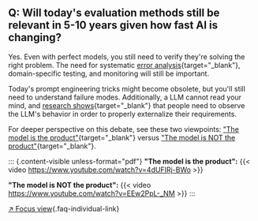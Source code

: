 ## Q: Will today's evaluation methods still be relevant in 5-10 years given how fast AI is changing?

Yes. Even with perfect models, you still need to verify they're solving the right problem. The need for systematic [error analysis](#q-why-is-error-analysis-so-important-in-llm-evals-and-how-is-it-performed){target="_blank"}, domain-specific testing, and monitoring will still be important.

Today's prompt engineering tricks might become obsolete, but you'll still need to understand failure modes.  Additionally, a LLM cannot read your mind, and [research shows](https://arxiv.org/abs/2404.12272){target="_blank"} that people need to observe the LLM's behavior in order to properly externalize their requirements.

For deeper perspective on this debate, see these two viewpoints: ["The model is the product"](https://m.youtube.com/watch?si=qknrtQeITqJ7VsJH&v=4dUFIRj-BWo&feature=youtu.be){target="_blank"} versus ["The model is NOT the product"](https://www.youtube.com/watch?v=EEw2PpL-_NM){target="_blank"}.

::: {.content-visible unless-format="pdf"}
**"The model is the product":**
{{< video https://www.youtube.com/watch?v=4dUFIRj-BWo >}}

**"The model is NOT the product":**
{{< video https://www.youtube.com/watch?v=EEw2PpL-_NM >}}
:::

[↗ Focus view](/blog/posts/evals-faq/will-these-evaluation-methods-still-be-relevant-in-5-10-years-given-how-fast-ai-is-changing.html){.faq-individual-link}